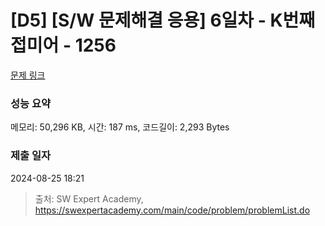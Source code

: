 # [D5] [S/W 문제해결 응용] 6일차 - K번째 접미어 - 1256 

[문제 링크](https://swexpertacademy.com/main/code/problem/problemDetail.do?contestProbId=AV18GHd6IskCFAZN) 

### 성능 요약

메모리: 50,296 KB, 시간: 187 ms, 코드길이: 2,293 Bytes

### 제출 일자

2024-08-25 18:21



> 출처: SW Expert Academy, https://swexpertacademy.com/main/code/problem/problemList.do